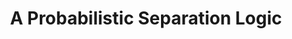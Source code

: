 ---
title: 'A Probabilistic Separation Logic'
link: 'https://arxiv.org/pdf/1907.10708.pdf'
authors: Gilles Barthe, Justin Hsu, Kevin Liao*
published: Symposium on Principles of Programming Languages (POPL) 2020
weight: 4
---
